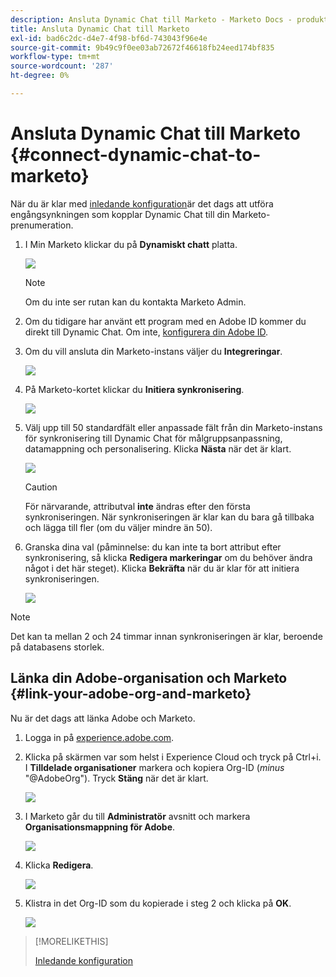 ```yaml
---
description: Ansluta Dynamic Chat till Marketo - Marketo Docs - produktdokumentation
title: Ansluta Dynamic Chat till Marketo
exl-id: bad6c2dc-d4e7-4f98-bf6d-743043f96e4e
source-git-commit: 9b49c9f0ee03ab72672f46618fb24eed174bf835
workflow-type: tm+mt
source-wordcount: '287'
ht-degree: 0%

---
```


# Ansluta Dynamic Chat till Marketo {#connect-dynamic-chat-to-marketo}

När du är klar med [inledande konfiguration](/help/marketo/product-docs/demand-generation/dynamic-chat/initial-setup.md)är det dags att utföra engångsynkningen som kopplar Dynamic Chat till din Marketo-prenumeration.

1. I Min Marketo klickar du på **Dynamiskt chatt** platta.

   ![](assets/connect-dynamic-chat-to-marketo-1.png)

   >[!NOTE]
   >
   >Om du inte ser rutan kan du kontakta Marketo Admin.

1. Om du tidigare har använt ett program med en Adobe ID kommer du direkt till Dynamic Chat. Om inte, [konfigurera din Adobe ID](https://helpx.adobe.com/manage-account/using/create-update-adobe-id.html).

1. Om du vill ansluta din Marketo-instans väljer du **Integreringar**.

   ![](assets/connect-dynamic-chat-to-marketo-2.png)

1. På Marketo-kortet klickar du **Initiera synkronisering**.

   ![](assets/connect-dynamic-chat-to-marketo-3.png)

1. Välj upp till 50 standardfält eller anpassade fält från din Marketo-instans för synkronisering till Dynamic Chat för målgruppsanpassning, datamappning och personalisering. Klicka **Nästa** när det är klart.

   ![](assets/connect-dynamic-chat-to-marketo-4.png)

   >[!CAUTION]
   >
   >För närvarande, attributval **inte** ändras efter den första synkroniseringen. När synkroniseringen är klar kan du bara gå tillbaka och lägga till fler (om du väljer mindre än 50).

1. Granska dina val (påminnelse: du kan inte ta bort attribut efter synkronisering, så klicka **Redigera markeringar** om du behöver ändra något i det här steget). Klicka **Bekräfta** när du är klar för att initiera synkroniseringen.

   ![](assets/connect-dynamic-chat-to-marketo-5.png)

>[!NOTE]
>
>Det kan ta mellan 2 och 24 timmar innan synkroniseringen är klar, beroende på databasens storlek.

## Länka din Adobe-organisation och Marketo {#link-your-adobe-org-and-marketo}

Nu är det dags att länka Adobe och Marketo.

1. Logga in på [experience.adobe.com](https://experience.adobe.com).

1. Klicka på skärmen var som helst i Experience Cloud och tryck på Ctrl+i. I **Tilldelade organisationer** markera och kopiera Org-ID (_minus_ &quot;@AdobeOrg&quot;). Tryck **Stäng** när det är klart.

   ![](assets/connect-dynamic-chat-to-marketo-6.png)

1. I Marketo går du till **Administratör** avsnitt och markera **Organisationsmappning för Adobe**.

   ![](assets/connect-dynamic-chat-to-marketo-7.png)

1. Klicka **Redigera**.

   ![](assets/connect-dynamic-chat-to-marketo-8.png)

1. Klistra in det Org-ID som du kopierade i steg 2 och klicka på **OK**.

   ![](assets/connect-dynamic-chat-to-marketo-9.png)

>[!MORELIKETHIS]
>
>[Inledande konfiguration](/help/marketo/product-docs/demand-generation/dynamic-chat/initial-setup.md)
